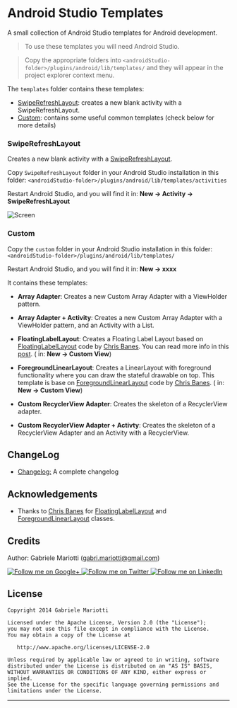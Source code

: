 # Android Studio Templates

A small collection of Android Studio templates for Android development.

> To use these templates you will need Android Studio.

> Copy the appropriate folders into `<androidStudio-folder>/plugins/android/lib/templates/` and they will appear in the project explorer context menu.


The `templates` folder contains these templates:

* [SwipeRefreshLayout]: creates a new blank activity with a SwipeRefreshLayout.
* [Custom]: contains some useful common templates (check below for more details)



### SwipeRefreshLayout

Creates a new blank activity with a [SwipeRefreshLayout](http://developer.android.com/reference/android/support/v4/widget/SwipeRefreshLayout.html).

Copy `SwipeRefreshLayout` folder in your Android Studio installation in this folder: `<androidStudio-folder>/plugins/android/lib/templates/activities`

Restart Android Studio, and you will find it in: **New -> Activity -> SwipeRefreshLayout**

![Screen](https://github.com/gabrielemariotti/AndroidStudioTemplate/raw/master/SwipeRefreshLayout.png)


### Custom

Copy the `custom` folder in your Android Studio installation in this folder: `<androidStudio-folder>/plugins/android/lib/templates/`

Restart Android Studio, and you will find it in: **New -> xxxx**


It contains these templates:

 - **Array Adapter**: Creates a new Custom Array Adapter with a ViewHolder pattern.

 - **Array Adapter + Activity**: Creates a new Custom Array Adapter with a ViewHolder pattern, and an Activity with a List.
 
 - **FloatingLabelLayout**: Creates a Floating Label Layout based on [FloatingLabelLayout] code by [Chris Banes]. You can read more info in this [post](https://plus.google.com/+ChrisBanes/posts/5Ejaq51UWGo). ( in: **New -> Custom View**)

 - **ForegroundLinearLayout**: Creates a LinearLayout with foreground functionality where you can draw the stateful drawable on top. This template is base on [ForegroundLinearLayout] code by  [Chris Banes]. ( in: **New -> Custom View**)
 
 - **Custom RecyclerView Adapter**: Creates the skeleton of a RecyclerView adapter.

 - **Custom RecyclerView Adapter + Activty**: Creates the skeleton of a RecyclerView Adapter and an Activity with a RecyclerView.
 
## ChangeLog

* [Changelog:](https://github.com/gabrielemariotti/AndroidStudioTemplate/tree/master/CHANGELOG.md) A complete changelog


Acknowledgements
--------------------

* Thanks to [Chris Banes] for [FloatingLabelLayout] and [ForegroundLinearLayout] classes.


Credits
-------

Author: Gabriele Mariotti (gabri.mariotti@gmail.com)

<a href="https://plus.google.com/u/0/114432517923423045208">
  <img alt="Follow me on Google+"
       src="https://github.com/gabrielemariotti/cardslib/raw/master/demo/images/g+64.png" />
</a>
<a href="https://twitter.com/GabMarioPower">
  <img alt="Follow me on Twitter"
       src="https://github.com/gabrielemariotti/cardslib/raw/master/demo/images/twitter64.png" />
</a>
<a href="http://it.linkedin.com/in/gabrielemariotti">
  <img alt="Follow me on LinkedIn"
       src="https://github.com/gabrielemariotti/cardslib/raw/master/demo/images/linkedin.png" />
</a>

License
-------

    Copyright 2014 Gabriele Mariotti

    Licensed under the Apache License, Version 2.0 (the "License");
    you may not use this file except in compliance with the License.
    You may obtain a copy of the License at

       http://www.apache.org/licenses/LICENSE-2.0

    Unless required by applicable law or agreed to in writing, software
    distributed under the License is distributed on an "AS IS" BASIS,
    WITHOUT WARRANTIES OR CONDITIONS OF ANY KIND, either express or implied.
    See the License for the specific language governing permissions and
    limitations under the License.


---

[SwipeRefreshLayout]:https://github.com/gabrielemariotti/AndroidStudioTemplate#swiperefreshlayout
[Custom]:https://github.com/gabrielemariotti/AndroidStudioTemplate#custom
[Chris Banes]:https://plus.google.com/+ChrisBanes
[FloatingLabelLayout]:https://gist.github.com/chrisbanes/11247418
[ForegroundLinearLayout]:https://gist.github.com/chrisbanes/9091754
